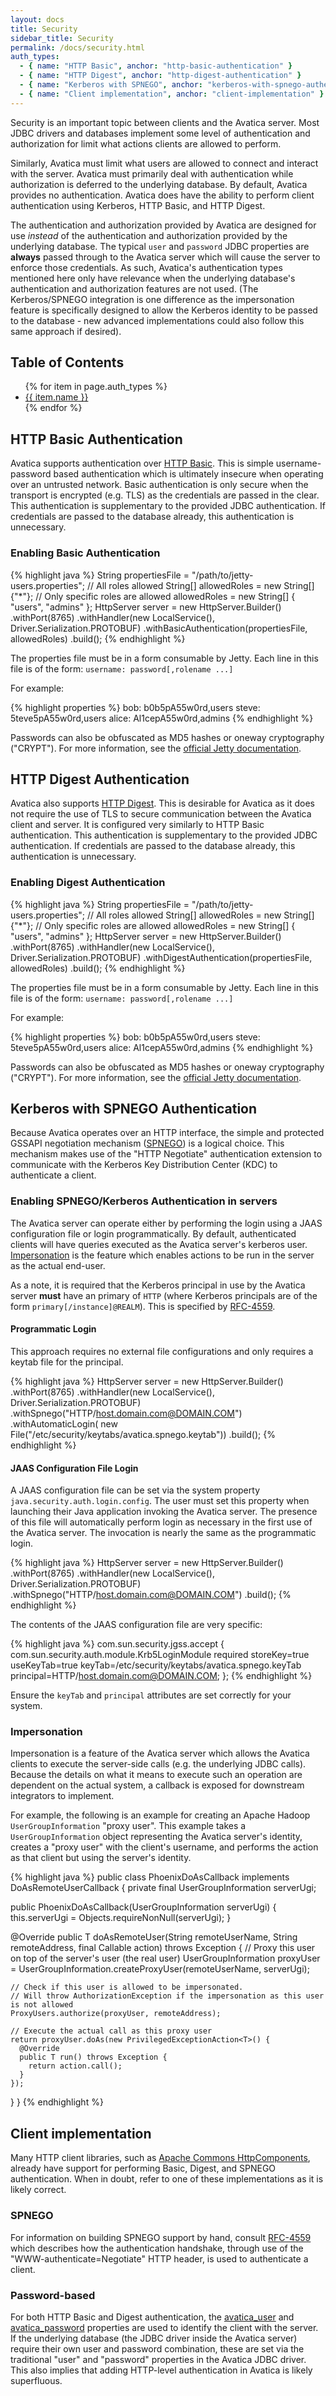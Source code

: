 ```yaml
---
layout: docs
title: Security
sidebar_title: Security
permalink: /docs/security.html
auth_types:
  - { name: "HTTP Basic", anchor: "http-basic-authentication" }
  - { name: "HTTP Digest", anchor: "http-digest-authentication" }
  - { name: "Kerberos with SPNEGO", anchor: "kerberos-with-spnego-authentication" }
  - { name: "Client implementation", anchor: "client-implementation" }
---
```

<!--
{% comment %}
Licensed to the Apache Software Foundation (ASF) under one or more
contributor license agreements.  See the NOTICE file distributed with
this work for additional information regarding copyright ownership.
The ASF licenses this file to you under the Apache License, Version 2.0
(the "License"); you may not use this file except in compliance with
the License.  You may obtain a copy of the License at

http://www.apache.org/licenses/LICENSE-2.0

Unless required by applicable law or agreed to in writing, software
distributed under the License is distributed on an "AS IS" BASIS,
WITHOUT WARRANTIES OR CONDITIONS OF ANY KIND, either express or implied.
See the License for the specific language governing permissions and
limitations under the License.
{% endcomment %}
-->

Security is an important topic between clients and the Avatica server. Most JDBC
drivers and databases implement some level of authentication and authorization
for limit what actions clients are allowed to perform.

Similarly, Avatica must limit what users are allowed to connect and interact
with the server. Avatica must primarily deal with authentication while authorization
is deferred to the underlying database. By default, Avatica provides no authentication.
Avatica does have the ability to perform client authentication using Kerberos,
HTTP Basic, and HTTP Digest.

The authentication and authorization provided by Avatica are designed for use
*instead* of the authentication and authorization provided by the underlying database.
The typical `user` and `password` JDBC properties are **always** passed through to
the Avatica server which will cause the server to enforce those credentials. As such,
Avatica's authentication types mentioned here only have relevance when the underlying database's authentication
and authorization features are not used. (The Kerberos/SPNEGO integration is one difference as the impersonation feature
is specifically designed to allow the Kerberos identity to be passed to the database -
new advanced implementations could also follow this same approach if desired).

## Table of Contents
<ul>
  {% for item in page.auth_types %}<li><a href="#{{ item.anchor }}">{{ item.name }}</a></li>{% endfor %}
</ul>


## HTTP Basic Authentication

Avatica supports authentication over [HTTP Basic](https://en.wikipedia.org/wiki/Basic_access_authentication).
This is simple username-password based authentication which is ultimately insecure when
operating over an untrusted network. Basic authentication is only secure when the transport
is encrypted (e.g. TLS) as the credentials are passed in the clear. This authentication is
supplementary to the provided JDBC authentication. If credentials are passed to the database
already, this authentication is unnecessary.

### Enabling Basic Authentication

{% highlight java %}
String propertiesFile = "/path/to/jetty-users.properties";
// All roles allowed
String[] allowedRoles = new String[]  {"*"};
// Only specific roles are allowed
allowedRoles = new String[] { "users", "admins" };
HttpServer server = new HttpServer.Builder()
    .withPort(8765)
    .withHandler(new LocalService(), Driver.Serialization.PROTOBUF)
    .withBasicAuthentication(propertiesFile, allowedRoles)
    .build();
{% endhighlight %}

The properties file must be in a form consumable by Jetty. Each line in this
file is of the form: `username: password[,rolename ...]`

For example:

{% highlight properties %}
bob: b0b5pA55w0rd,users
steve: 5teve5pA55w0rd,users
alice: Al1cepA55w0rd,admins
{% endhighlight %}

Passwords can also be obfuscated as MD5 hashes or oneway cryptography ("CRYPT").
For more information, see the [official Jetty documentation](http://www.eclipse.org/jetty/documentation/current/configuring-security-secure-passwords.html).

## HTTP Digest Authentication

Avatica also supports [HTTP Digest](https://en.wikipedia.org/wiki/Digest_access_authentication).
This is desirable for Avatica as it does not require the use of TLS to secure communication
between the Avatica client and server. It is configured very similarly to HTTP Basic
authentication. This authentication is supplementary to the provided JDBC authentication.
If credentials are passed to the database already, this authentication is unnecessary.

### Enabling Digest Authentication

{% highlight java %}
String propertiesFile = "/path/to/jetty-users.properties";
// All roles allowed
String[] allowedRoles = new String[]  {"*"};
// Only specific roles are allowed
allowedRoles = new String[] { "users", "admins" };
HttpServer server = new HttpServer.Builder()
    .withPort(8765)
    .withHandler(new LocalService(), Driver.Serialization.PROTOBUF)
    .withDigestAuthentication(propertiesFile, allowedRoles)
    .build();
{% endhighlight %}

The properties file must be in a form consumable by Jetty. Each line in this
file is of the form: `username: password[,rolename ...]`

For example:

{% highlight properties %}
bob: b0b5pA55w0rd,users
steve: 5teve5pA55w0rd,users
alice: Al1cepA55w0rd,admins
{% endhighlight %}

Passwords can also be obfuscated as MD5 hashes or oneway cryptography ("CRYPT").
For more information, see the [official Jetty documentation](http://www.eclipse.org/jetty/documentation/current/configuring-security-secure-passwords.html).

## Kerberos with SPNEGO Authentication

Because Avatica operates over an HTTP interface, the simple and protected GSSAPI
negotiation mechanism ([SPNEGO](https://en.wikipedia.org/wiki/SPNEGO)) is a logical
choice. This mechanism makes use of the "HTTP Negotiate" authentication extension to
communicate with the Kerberos Key Distribution Center (KDC) to authenticate a client.

### Enabling SPNEGO/Kerberos Authentication in servers

The Avatica server can operate either by performing the login using
a JAAS configuration file or login programmatically. By default, authenticated clients
will have queries executed as the Avatica server's kerberos user. [Impersonation](#impersonation)
is the feature which enables actions to be run in the server as the actual end-user.

As a note, it is required that the Kerberos principal in use by the Avatica server
**must** have an primary of `HTTP` (where Kerberos principals are of the form
`primary[/instance]@REALM`). This is specified by [RFC-4559](https://tools.ietf.org/html/rfc4559).

#### Programmatic Login

This approach requires no external file configurations and only requires a
keytab file for the principal.

{% highlight java %}
HttpServer server = new HttpServer.Builder()
    .withPort(8765)
    .withHandler(new LocalService(), Driver.Serialization.PROTOBUF)
    .withSpnego("HTTP/host.domain.com@DOMAIN.COM")
    .withAutomaticLogin(
        new File("/etc/security/keytabs/avatica.spnego.keytab"))
    .build();
{% endhighlight %}

#### JAAS Configuration File Login

A JAAS configuration file can be set via the system property `java.security.auth.login.config`.
The user must set this property when launching their Java application invoking the Avatica server.
The presence of this file will automatically perform login as necessary in the first use
of the Avatica server. The invocation is nearly the same as the programmatic login.

{% highlight java %}
HttpServer server = new HttpServer.Builder()
    .withPort(8765)
    .withHandler(new LocalService(), Driver.Serialization.PROTOBUF)
    .withSpnego("HTTP/host.domain.com@DOMAIN.COM")
    .build();
{% endhighlight %}

The contents of the JAAS configuration file are very specific:

{% highlight java %}
com.sun.security.jgss.accept  {
  com.sun.security.auth.module.Krb5LoginModule required
  storeKey=true
  useKeyTab=true
  keyTab=/etc/security/keytabs/avatica.spnego.keyTab
  principal=HTTP/host.domain.com@DOMAIN.COM;
};
{% endhighlight %}

Ensure the `keyTab` and `principal` attributes are set correctly for your system.

### Impersonation

Impersonation is a feature of the Avatica server which allows the Avatica clients
to execute the server-side calls (e.g. the underlying JDBC calls). Because the details
on what it means to execute such an operation are dependent on the actual system, a
callback is exposed for downstream integrators to implement.

For example, the following is an example for creating an Apache Hadoop `UserGroupInformation`
"proxy user". This example takes a `UserGroupInformation` object representing the Avatica server's
identity, creates a "proxy user" with the client's username, and performs the action as that
client but using the server's identity.

{% highlight java %}
public class PhoenixDoAsCallback implements DoAsRemoteUserCallback {
  private final UserGroupInformation serverUgi;

  public PhoenixDoAsCallback(UserGroupInformation serverUgi) {
    this.serverUgi = Objects.requireNonNull(serverUgi);
  }

  @Override
  public <T> T doAsRemoteUser(String remoteUserName, String remoteAddress, final Callable<T> action) throws Exception {
    // Proxy this user on top of the server's user (the real user)
    UserGroupInformation proxyUser = UserGroupInformation.createProxyUser(remoteUserName, serverUgi);

    // Check if this user is allowed to be impersonated.
    // Will throw AuthorizationException if the impersonation as this user is not allowed
    ProxyUsers.authorize(proxyUser, remoteAddress);

    // Execute the actual call as this proxy user
    return proxyUser.doAs(new PrivilegedExceptionAction<T>() {
      @Override
      public T run() throws Exception {
        return action.call();
      }
    });
  }
}
{% endhighlight %}

## Client implementation

Many HTTP client libraries, such as [Apache Commons HttpComponents](https://hc.apache.org/), already have
support for performing Basic, Digest, and SPNEGO authentication. When in doubt, refer to one of
these implementations as it is likely correct.

### SPNEGO

For information on building SPNEGO support by hand, consult [RFC-4559](https://tools.ietf.org/html/rfc4559)
which describes how the authentication handshake, through use of the "WWW-authenticate=Negotiate"
HTTP header, is used to authenticate a client.

### Password-based

For both HTTP Basic and Digest authentication, the [avatica_user]({{site.baseurl}}/docs/client_reference.html#avatica-user)
and [avatica_password]({{site.baseurl}}/docs/client_reference.html#avatica-password)
properties are used to identify the client with the server. If the underlying database
(the JDBC driver inside the Avatica server) require their own user and password combination,
these are set via the traditional "user" and "password" properties in the Avatica
JDBC driver. This also implies that adding HTTP-level authentication in Avatica is likely
superfluous.

